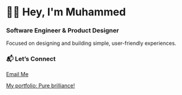 <h1>👋🏿 Hey, I'm Muhammed</h1>  
<h3>Software Engineer & Product Designer</h3>  

<p>Focused on designing and building simple, user-friendly experiences.</p>  

### 📬 Let’s Connect
<a href="mailto:muhammedsenusi4@gmail.com">Email Me</a>  

<a href="https://muhammed-senusi.framer.website/">My portfolio: Pure brilliance!</a> 
